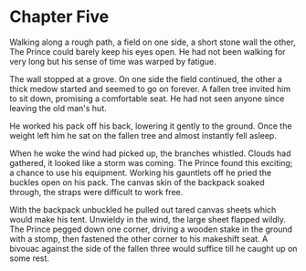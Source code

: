 # Chapter Five

Walking along a rough path, a field on one side, a short stone wall the other, The Prince could barely keep his eyes open. He had not been walking for very long but his sense of time was warped by fatigue. 

The wall stopped at a grove. On one side the field continued, the other a thick medow started and seemed to go on forever. A fallen tree invited him to sit down, promising a comfortable seat. He had not seen anyone since leaving the old man's hut. 

He worked his pack off his back, lowering it gently to the ground. Once the weight left him he sat on the fallen tree and almost instantly fell asleep.

When he woke the wind had picked up, the branches whistled. Clouds had gathered, it looked like a storm was coming. The Prince found this exciting; a chance to use his equipment. Working his gauntlets off he pried the buckles open on his pack. The canvas skin of the backpack soaked through, the straps were difficult to work free. 

With the backpack unbuckled he pulled out tared canvas sheets which would make his tent. Unwieldy in the wind, the large sheet flapped wildly. The Prince pegged down one corner, driving a wooden stake in the ground with a stomp, then fastened the other corner to his makeshift seat. A bivouac against the side of the fallen three would suffice till he caught up on some rest.
